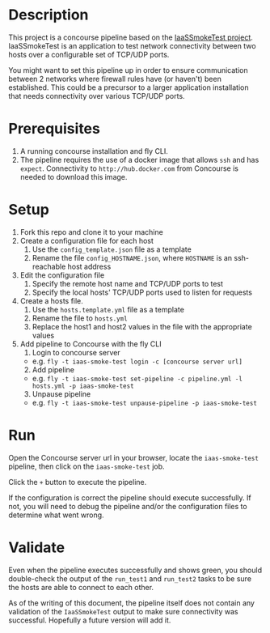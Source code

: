 # Description

This project is a concourse pipeline based on the [IaaSSmokeTest project](https://github.com/ECSTeam/IaaSSmokeTest). IaaSSmokeTest is an application to test network connectivity between two hosts over a configurable set of TCP/UDP ports.

You might want to set this pipeline up in order to ensure communication between 2 networks where firewall rules have (or haven't) been established. This could be a precursor to a larger application installation that needs connectivity over various TCP/UDP ports.

# Prerequisites

1. A running concourse installation and fly CLI.
1. The pipeline requires the use of a docker image that allows `ssh` and has `expect`. Connectivity to `http://hub.docker.com` from Concourse is needed to download this image.

# Setup

1. Fork this repo and clone it to your machine
2. Create a configuration file for each host
    1. Use the `config_template.json` file as a template
    2. Rename the file `config_HOSTNAME.json`, where `HOSTNAME` is an ssh-reachable host address
3. Edit the configuration file
    1. Specify the remote host name and TCP/UDP ports to test
    2. Specify the local hosts' TCP/UDP ports used to listen for requests
4. Create a hosts file.
    1. Use the `hosts.template.yml` file as a template
    2. Rename the file to `hosts.yml`
    3. Replace the host1 and host2 values in the file with the appropriate values
5. Add pipeline to Concourse with the fly CLI
    1. Login to concourse server
      * e.g. `fly -t iaas-smoke-test login -c [concourse server url]`
    2. Add pipeline
      * e.g. `fly -t iaas-smoke-test set-pipeline -c pipeline.yml -l hosts.yml -p iaas-smoke-test`
    3. Unpause pipeline
      * e.g. `fly -t iaas-smoke-test unpause-pipeline -p iaas-smoke-test`

# Run

Open the Concourse server url in your browser, locate the `iaas-smoke-test` pipeline, then click on the `iaas-smoke-test` job.

Click the `+` button to execute the pipeline.

If the configuration is correct the pipeline should execute successfully. If not, you will need to debug the pipeline and/or the configuration files to determine what went wrong.

# Validate

Even when the pipeline executes successfully and shows green, you should double-check the output of the `run_test1` and `run_test2` tasks to be sure the hosts are able to connect to each other.

As of the writing of this document, the pipeline itself does not contain any validation of the `IaaSSmokeTest` output to make sure connectivity was successful. Hopefully a future version will add it.
